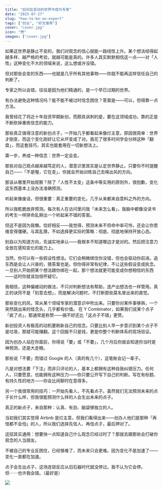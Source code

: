 ```yaml
---
title: "如何在变动的世界中成为专家"
date: "2025-07-27"
slug: "how-to-be-an-expert"
tags: ["创业", "好文推荐"]
cover: "cover.jpg"
icon: "😎"
images: ["cover.jpg"]
---
```

如果这世界是静止不变的，我们对观念的信心就能一路线性上升。某个想法经得起越多样、越严格的考验，就越可能是真的。许多人其实默默相信这一点——对「人性」这种变化不大的领域来说，这么想或许没错。



但对那些会变的东西——也就是几乎所有其他事物——你就不能再这样信任自己的判断了。



专家之所以会错，往往是因为他们精通的，是一个早已过期的世界。



有办法避免这种情况吗？能不能不被过时信念困住？答案是——可以，但得靠一点方法。



我曾经花了将近十年投资早期新创，而颇具讽刺的是，要在这领域成功，靠的正是不断砍掉重练信念的能力。



那些真正值得注意的新创点子，一开始几乎都看起来像烂主意，原因很简单：世界才刚变，而这个变化刚好让它从坏变成了对。我花了很多时间学会分辨这种「翻盘」，而这套技巧，其实也能套用在一切新想法上。



第一步，养成一种信念：世界一定会变。



那些对自己观点越来越笃定的人，潜意识里其实是认定世界静止。只要你不时提醒自己——「不是喔，它在变」，你就会开始训练自己去嗅出风的方向。



那该从哪里开始观察？除了「人性不太变」这条中等实用的原则外，很抱歉，变化这东西基本上没办法准确预测。



听起来像废话，但很重要：真正重要的变化，几乎从来都来自意料之外的方向。



所以我乾脆放弃预测。每次有人在访问里问我「未来怎么看」，我脑中都像没读书的考生一样拼命乱掰出一个听起来不错的答案。



但这不是因为我懒。恰好相反——我觉得，预测未来不但命中率可怜，还会让你思维变得僵硬。与其乱猜，不如选择更实际的策略：彻底、彻底地保持开放心态。



别自以为知道方向，先诚实地承认——我根本不知道哪边才是对的。然后把注意力全放在感知变化的能力上。



当然，你可以有一些假设性想法。它们会稍微绑住你没错，但也会驱动你前进。追东西是会让人兴奋的，猜答案也是。但你得非常有纪律，不让这些假设变成执念。
一旦别人开始把某个想法跟你绑在一起，那个想法就更可能变成你想相信的东西——这时你就该加倍怀疑它。



我相信，这种偏被动的做法，不只对判断想法有帮助，连产出想法也一样管用。真正的诀窍不是「刻意去想」，而是解决问题时，不打断那些莫名冒出来的直觉。



那些变化的风，常从某个领域专家的潜意识中吹出来。只要你对某件事够熟，一个突然跳出来的怪念头，几乎都有价值。
在 Y Combinator，如果我们说某个点子「疯了点」，那通常是称赞——搞不好还比「这点子不错」更赞。



新创投资人有极高的动机要刷新自己的信念。只要比别人早一步意识到某个点子不是垃圾，那就可能赚翻。这个回报不只是钱，更是你整个判断体系的现场验证。



因为创办人站在你面前，你得说「要」或「不要」，几个月后你就会知道你当时是神预测，还是大走眼。



那些说「不要」而错过 Google 的人（真的有几个），这笔帐会记一辈子。



凡是对想法要「下注」而非只评论的人，基本上都拥有这种自我纠错压力。任何人，只要愿意，也能拥有这种压力——你只要公开写下自己的判断。写在有标题、有持久性的地方——你会比闲聊时在意得多。



另一个我很常用的技巧：一开始先看人，不先看点子。虽然我们无法预测未来的点子长什么样，但我很能预测什么样的人会生出未来的点子。



真正的新点子，来自那种：认真、有劲、脑袋够独立的人。



当初我们其实觉得 Airbnb 是烂主意，但我们看得出来——创办人他们是那种「再怪都不会怕」的人，所以我们选择先信人、再信点子，最后押对了。



这招其实通用：想要快一点知道自己什么观念已经过时了？那就去跟那些会打破你观念的人当朋友。



不被自己的专业反困住，已经够难了，而未来只会更难。因为变化不是加速了——变化一直都在加速。



点子会生出点子，这场连锁反应从旧石器时代就没停过。我不认为它会停。
但⋯⋯也许我会错。（最好是）




![](https://prod-files-secure.s3.us-west-2.amazonaws.com/112d0858-5090-4d34-a606-b75eb8d65fd2/46476355-9cf3-4e99-9b7a-3531bc426380/1000202064.png?X-Amz-Algorithm=AWS4-HMAC-SHA256&X-Amz-Content-Sha256=UNSIGNED-PAYLOAD&X-Amz-Credential=ASIAZI2LB466Q52SUZEQ%2F20251029%2Fus-west-2%2Fs3%2Faws4_request&X-Amz-Date=20251029T151519Z&X-Amz-Expires=3600&X-Amz-Security-Token=IQoJb3JpZ2luX2VjEB8aCXVzLXdlc3QtMiJGMEQCIB4dnoLzl8w6xcL67u5vKqyjnrIMRPljuru8PRMjfB7XAiBEOYMy%2BG6nyN7aIB0DGkQlZgB9C7eRNxqzLt%2FXsxSk4SqIBAjY%2F%2F%2F%2F%2F%2F%2F%2F%2F%2F8BEAAaDDYzNzQyMzE4MzgwNSIMJfWrXb92S92lVx7cKtwDEinp8IDvpHEAiesAqAdcSU%2B2Wfjk0ZzwJmA%2BUKmaMpBkDdynPGLOnGTdUU8CGvOXKLuR0w0wwIFlOIebWwxYhVHgaHWVSIxYk40QEAQY%2Fif%2Bk3BHRKmzIyXvvzLVSUJt5mB6DAQCaVuA07bp4FDnQkeSRxV2xw%2F1wsYUWOF8NhgI6PQIK9LBMRtMXKsgTLiwMxtvzutFkyXAIQmB2p0O%2FdCLYRVNxHGHrMihmiQ2Stj9F0AbybJNWPllah2nQq0frVsm1zqCt5ILu9tMTCmgJVlC5GXO3vIwVU5l9%2FqSfeiJICUidBV5dIJ7KlUy3tp%2BJUIIX4wXpOiWCyuskJSc9FnsFNzaP5%2FwuVqbly3Ombg6a6H3O2oQjLpCVvX%2BKy4wJCSIXOyKtZTtCLe2FBrN5VRlSwMGFtwzc4AbgIcsXN80fVZtgIqnKUt%2BzVUbYeNZ%2FGUOS%2FA75uBWdlUApkMKparkPS67gwlujhoipH9TdgN3t1osByXY3%2BKN8zmtXN4Fii8Rit0lttUUBPnWnPQ0P06FMK0ToShJ3e519iUcxuFu0TUE9hJdF%2F0gBLeFG05miiTCtwyR9OMuuEk%2FStD3Si1yFxokYb1wIVXGQ2c58j8NJxL7z5UgWKgME8Qw4NOIyAY6pgF%2Fsg%2BY9OFkg%2BgSX7dVHCx1FeGuagnJYlUaJn48pZxdE%2BcccAoXWSKWmxx%2FFPoYr5X%2Bzz989UBjFMt%2BWWCHyuhxiTnmeTQ3t7Ed1XLrV0dcVSwhdR%2BdlzhRMCtfELyRHq80brz2uobe1TRbqCT4kxai7cffmQ8TPBCUaj54LTY49l1HXRQCS9X2mD4n4yCbequTSH1Fe0lQwvZkVo5Img2ekFIW4G0Z&X-Amz-Signature=d832cf10af70e0aa154cf83560e2f7cb78aa2407cc8009a0d37ed0d4d21af634&X-Amz-SignedHeaders=host&x-amz-checksum-mode=ENABLED&x-id=GetObject)

